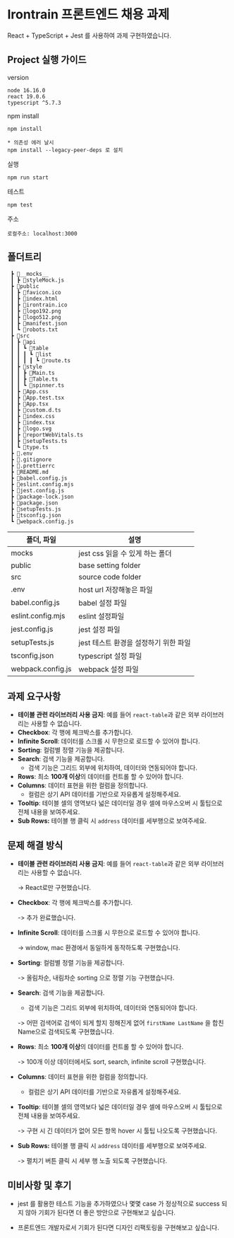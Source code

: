 # Irontrain 프론트엔드 채용 과제

React + TypeScript + Jest 를 사용하여 과제 구현하였습니다.

## Project 실행 가이드

version

```
node 16.16.0
react 19.0.6
typescript ^5.7.3
```

npm install

```
npm install

* 의존성 에러 날시
npm install --legacy-peer-deps 로 설치
```

실행

```
npm run start
```

테스트

```
npm test
```

주소

```
로컬주소: localhost:3000
```

## 폴더트리

```
 ┣ 📂__mocks__
 ┃ ┣ 📜styleMock.js
 ┣ 📂public
 ┃ ┣ 📜favicon.ico
 ┃ ┣ 📜index.html
 ┃ ┣ 📜irontrain.ico
 ┃ ┣ 📜logo192.png
 ┃ ┣ 📜logo512.png
 ┃ ┣ 📜manifest.json
 ┃ ┗ 📜robots.txt
 ┣ 📂src
 ┃ ┣ 📂api
 ┃ ┃ ┗ 📂table
 ┃ ┃ ┃ ┗ 📂list
 ┃ ┃ ┃ ┃ ┗ 📜route.ts
 ┃ ┣ 📂style
 ┃ ┃ ┣ 📜Main.ts
 ┃ ┃ ┣ 📜Table.ts
 ┃ ┃ ┗ 📜spinner.ts
 ┃ ┣ 📜App.css
 ┃ ┣ 📜App.test.tsx
 ┃ ┣ 📜App.tsx
 ┃ ┣ 📜custom.d.ts
 ┃ ┣ 📜index.css
 ┃ ┣ 📜index.tsx
 ┃ ┣ 📜logo.svg
 ┃ ┣ 📜reportWebVitals.ts
 ┃ ┣ 📜setupTests.ts
 ┃ ┗ 📜type.ts
 ┣ 📜.env
 ┣ 📜.gitignore
 ┣ 📜.prettierrc
 ┣ 📜README.md
 ┣ 📜babel.config.js
 ┣ 📜eslint.config.mjs
 ┣ 📜jest.config.js
 ┣ 📜package-lock.json
 ┣ 📜package.json
 ┣ 📜setupTests.js
 ┣ 📜tsconfig.json
 ┗ 📜webpack.config.js
```

| 폴더, 파일        | 설명                                  |
| ----------------- | ------------------------------------- |
| mocks             | jest css 읽을 수 있게 하는 폴더       |
| public            | base setting folder                   |
| src               | source code folder                    |
| .env              | host url 저장해놓은 파일              |
| babel.config.js   | babel 설정 파일                       |
| eslint.config.mjs | eslint 설정파일                       |
| jest.config.js    | jest 설정 파일                        |
| setupTests.js     | jest 테스트 환경을 설정하기 위한 파일 |
| tsconfig.json     | typescript 설정 파일                  |
| webpack.config.js | webpack 설정 파일                     |

## 과제 요구사항

- **테이블 관련 라이브러리 사용 금지**: 예를 들어 `react-table`과 같은 외부 라이브러리는 사용할 수 없습니다.
- **Checkbox**: 각 행에 체크박스를 추가합니다.
- **Infinite Scroll**: 데이터를 스크롤 시 무한으로 로드할 수 있어야 합니다.
- **Sorting**: 컬럼별 정렬 기능을 제공합니다.
- **Search**: 검색 기능을 제공합니다.
  - 검색 기능은 그리드 외부에 위치하여, 데이터와 연동되어야 합니다.
- **Rows**: 최소 **100개 이상**의 데이터를 컨트롤 할 수 있어야 합니다.
- **Columns**: 데이터 표현을 위한 컬럼을 정의합니다.
  - 컬럼은 상기 API 데이터를 기반으로 자유롭게 설정해주세요.
- **Tooltip**: 테이블 셀의 영역보다 넓은 데이터일 경우 셀에 마우스오버 시 툴팁으로 전체 내용을 보여주세요.
- **Sub Rows:** 테이블 행 클릭 시 `address` 데이터를 세부행으로 보여주세요.

## 문제 해결 방식

- **테이블 관련 라이브러리 사용 금지**: 예를 들어 `react-table`과 같은 외부 라이브러리는 사용할 수 없습니다.

  -> React로만 구현했습니다.

- **Checkbox**: 각 행에 체크박스를 추가합니다.

  -> 추가 완료했습니다.

- **Infinite Scroll**: 데이터를 스크롤 시 무한으로 로드할 수 있어야 합니다.

  -> window, mac 환경에서 동일하게 동작하도록 구현했습니다.

- **Sorting**: 컬럼별 정렬 기능을 제공합니다.

  -> 올림차순, 내림차순 sorting 으로 정렬 기능 구현했습니다.

- **Search**: 검색 기능을 제공합니다.

  - 검색 기능은 그리드 외부에 위치하여, 데이터와 연동되어야 합니다.

  -> 어떤 검색어로 검색이 되게 할지 정해진게 없어 `firstName LastName` 을 합친 Name으로 검색되도록 구현했습니다.

- **Rows**: 최소 **100개 이상**의 데이터를 컨트롤 할 수 있어야 합니다.

  -> 100개 이상 데이터에서도 sort, search, infinite scroll 구현했습니다.

- **Columns**: 데이터 표현을 위한 컬럼을 정의합니다.
  - 컬럼은 상기 API 데이터를 기반으로 자유롭게 설정해주세요.
- **Tooltip**: 테이블 셀의 영역보다 넓은 데이터일 경우 셀에 마우스오버 시 툴팁으로 전체 내용을 보여주세요.

  -> 구현 시 긴 데이터가 없어 모든 항목 hover 시 툴팁 나오도록 구현했습니다.

- **Sub Rows:** 테이블 행 클릭 시 `address` 데이터를 세부행으로 보여주세요.

  -> 펼치기 버튼 클릭 시 세부 행 노출 되도록 구현했습니다.

## 미비사항 및 후기

- jest 를 활용한 테스트 기능을 추가하였으나 몇몇 case 가 정상적으로 success 되지 않아 기회가 된다면 더 좋은 방안으로 구현해보고 싶습니다.

- 프론트엔드 개발자로서 기회가 된다면 디자인 리팩토링을 구현해보고 싶습니다.
